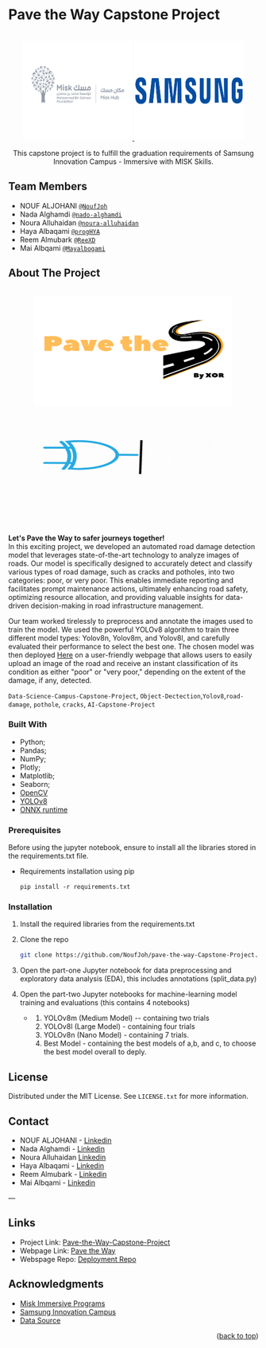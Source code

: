 # Pave the Way Capstone Project
<!-- Improved compatibility of back to top link: See: https://github.com/othneildrew/Best-README-Template/pull/73 -->
<a name="readme-top"></a>



<!-- PROJECT LOGO -->
<br />
<div align="center">
  <a href="https://github.com/github_username/repo_name">
    <img src="imgs/misk_logo.png" alt="Logo" width="220" height="200">
     <img src="imgs/Samsung-Logo.png" alt="Logo" width="220" height="200">
    
  </a>

  <p align="center">
    This capstone project is to fulfill the graduation requirements of Samsung Innovation Campus - Immersive with MISK Skills.
  </p>
</div>


 

## Team Members
* NOUF ALJOHANI [`@NoufJoh`](https://github.com/NoufJoh)
* Nada Alghamdi  [`@nado-alghamdi`](https://github.com/nado-alghamdi)
* Noura Alluhaidan [`@noura-alluhaidan`](https://github.com/noura-alluhaidan)
* Haya Albaqami  [`@progHYA`](https://github.com/progHYA)
* Reem Almubark [`@ReeXD`](https://github.com/ReeXD)
* Mai Albqami [`@Mayalbogami`](https://github.com/Mayalbogami)



<!-- ABOUT THE PROJECT -->
## About The Project
<br />
<div align="center">
  <a href="https://noufjoh.github.io/try/" >
    <img src="imgs/PTW_logo.png" alt="Logo" width="400" height="220">
  </a>
     <img src="imgs/XOR_logo.gif" alt="Logo" width="400" height="220">
  </a>
</div>
<br />

**Let's Pave the Way to safer journeys together!**
<br />
In this exciting project, we developed an automated road damage detection model that leverages state-of-the-art technology to analyze images of roads. Our model is specifically designed to accurately detect and classify various types of road damage, such as cracks and potholes, into two categories: poor, or very poor. This enables immediate reporting and facilitates prompt maintenance actions, ultimately enhancing road safety, optimizing resource allocation, and providing valuable insights for data-driven decision-making in road infrastructure management.

Our team worked tirelessly to preprocess and annotate the images used to train the model. We used the powerful YOLOv8 algorithm to train three different model types: Yolov8n, Yolov8m, and Yolov8l, and carefully evaluated their performance to select the best one. The chosen model was then deployed [Here](https://github.com/NoufJoh/try/) on a user-friendly webpage that allows users to easily upload an image of the road and receive an instant classification of its condition as either "poor" or "very poor," depending on the extent of the damage, if any, detected. 


 `Data-Science-Campus-Capstone-Project`, `Object-Dectection`,`Yolov8`,`road-damage`, `pothole`, `cracks`, `AI-Capstone-Project`




### Built With

* Python;
* Pandas;
* NumPy;
* Plotly;
* Matplotlib;
* Seaborn;
* [OpenCV](https://pypi.org/project/opencv-python/)
* [YOLOv8](https://github.com/ultralytics/ultralytics)
* [ONNX runtime](https://github.com/microsoft/onnxruntime)



<!-- GETTING STARTED -->

### Prerequisites

Before using the jupyter notebook, ensure to install all the libraries stored in the requirements.txt file.
* Requirements installation using pip
  ```
  pip install -r requirements.txt
  ```
  

### Installation

1. Install the required libraries from the requirements.txt
2. Clone the repo
   ```sh
   git clone https://github.com/NoufJoh/pave-the-way-Capstone-Project.git
   ```
3. Open the part-one Jupyter notebook for data preprocessing and exploratory data analysis (EDA), this includes annotations (split_data.py)

4. Open the part-two Jupyter notebooks for machine-learning model training and evaluations (this contains 4 notebooks)
   * 1. YOLOv8m (Medium Model) -- containing two trials
     2. YOLOv8l (Large Model) - containing four trials
     3. YOLOv8n (Nano Model) - containing 7 trials.
     4. Best Model - containing the best models of a,b, and c, to choose the best model overall to deply.



<!-- LICENSE -->
## License

Distributed under the MIT License. See `LICENSE.txt` for more information.




<!-- CONTACT -->
## Contact
* NOUF ALJOHANI - [Linkedin](https://www.linkedin.com/in/nouf-aljohani-3785191b3/)
* Nada Alghamdi - [Linkedin](www.linkedin.com/in/nada--alghamdi)
* Noura Alluhaidan [Linkedin]()
* Haya Albaqami  - [Linkedin](https://www.linkedin.com/in/haya-albaqami-97b91823a)
* Reem Almubark - [Linkedin]()
* Mai Albqami - [Linkedin](https://www.linkedin.com/in/may-albogami-1509a11a4)

—

## Links
* Project Link: [Pave-the-Way-Capstone-Project](https://github.com/NoufJoh/pave-the-way-Capstone-Project)
* Webpage Link: [Pave the Way](https://noufjoh.github.io/try/)
* Webspage Repo: [Deployment Repo](https://github.com/NoufJoh/try)




<!-- ACKNOWLEDGMENTS -->
## Acknowledgments

* [Misk Immersive Programs](https://hub.misk.org.sa/programs/skills/misk-immersive-programs/)
* [Samsung Innovation Campus](https://innovationcampusksa.thinkific.com/)
* [Data Source](https://www.kaggle.com/datasets/prudhvignv/road-damage-classification-and-assessment)


<p align="right">(<a href="#readme-top">back to top</a>)</p>




